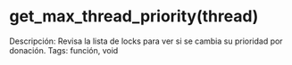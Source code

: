 # get_max_thread_priority(thread)

Descripción: Revisa la lista de locks para ver si se cambia su prioridad por donación.
Tags: función, void